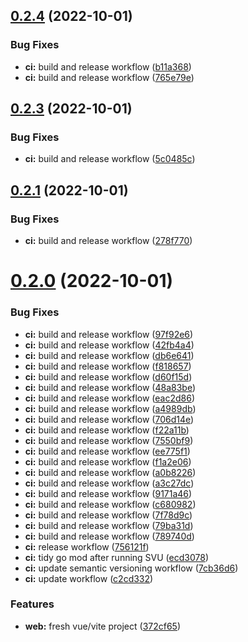 ## [0.2.4](https://github.com/QuantStop/QuantStopTerminal/compare/v0.2.3...v0.2.4) (2022-10-01)


### Bug Fixes

* **ci:** build and release workflow ([b11a368](https://github.com/QuantStop/QuantStopTerminal/commit/b11a36807b95b16c94516f3cba702e3d898ef1e8))
* **ci:** build and release workflow ([765e79e](https://github.com/QuantStop/QuantStopTerminal/commit/765e79e0878c0b441fff6e193c14247ee21a1960))

## [0.2.3](https://github.com/QuantStop/QuantStopTerminal/compare/v0.2.2...v0.2.3) (2022-10-01)


### Bug Fixes

* **ci:** build and release workflow ([5c0485c](https://github.com/QuantStop/QuantStopTerminal/commit/5c0485c04f0125095865de05ec022db74b90d73c))

## [0.2.1](https://github.com/QuantStop/QuantStopTerminal/compare/v0.2.0...v0.2.1) (2022-10-01)


### Bug Fixes

* **ci:** build and release workflow ([278f770](https://github.com/QuantStop/QuantStopTerminal/commit/278f770868e43627f02fe2d7acf769a322c0f4e2))

# [0.2.0](https://github.com/QuantStop/QuantStopTerminal/compare/v0.1.6...v0.2.0) (2022-10-01)


### Bug Fixes

* **ci:** build and release workflow ([97f92e6](https://github.com/QuantStop/QuantStopTerminal/commit/97f92e650a88e674ab9796f74cb0d3ece2ef7ea2))
* **ci:** build and release workflow ([42fb4a4](https://github.com/QuantStop/QuantStopTerminal/commit/42fb4a495c9a20f4c7c0a7664a53988ac1c99529))
* **ci:** build and release workflow ([db6e641](https://github.com/QuantStop/QuantStopTerminal/commit/db6e641c7b5030cdec7f503dd4892b59e0625207))
* **ci:** build and release workflow ([f818657](https://github.com/QuantStop/QuantStopTerminal/commit/f81865710606ec2038d6f39c749c29cc1dfd515e))
* **ci:** build and release workflow ([d60f15d](https://github.com/QuantStop/QuantStopTerminal/commit/d60f15db7c02b1e71e93959a7f2f1f66216d1d77))
* **ci:** build and release workflow ([48a83be](https://github.com/QuantStop/QuantStopTerminal/commit/48a83beb7a61937c3cd95bb4792c163a75588aa0))
* **ci:** build and release workflow ([eac2d86](https://github.com/QuantStop/QuantStopTerminal/commit/eac2d86e721d0181bd414717e8514fb9dba49523))
* **ci:** build and release workflow ([a4989db](https://github.com/QuantStop/QuantStopTerminal/commit/a4989db7f553de5309c3ef3b758f4cebd8f4b6b6))
* **ci:** build and release workflow ([706d14e](https://github.com/QuantStop/QuantStopTerminal/commit/706d14e44f196a65c5116edfb5635733a9ed896f))
* **ci:** build and release workflow ([f22a11b](https://github.com/QuantStop/QuantStopTerminal/commit/f22a11b53fbcef8200e0e5cd0ce29e1664a48baa))
* **ci:** build and release workflow ([7550bf9](https://github.com/QuantStop/QuantStopTerminal/commit/7550bf9112cfdaab256b8cdcfc7ef2315fa6b3a8))
* **ci:** build and release workflow ([ee775f1](https://github.com/QuantStop/QuantStopTerminal/commit/ee775f109257cca39abf55e3504c9c2b4d8ea65b))
* **ci:** build and release workflow ([f1a2e06](https://github.com/QuantStop/QuantStopTerminal/commit/f1a2e06dbeab5b46aad8b3ade365e4cdbe55ce00))
* **ci:** build and release workflow ([a0b8226](https://github.com/QuantStop/QuantStopTerminal/commit/a0b822670654e1229867f2742cfcaff6a2e765b7))
* **ci:** build and release workflow ([a3c27dc](https://github.com/QuantStop/QuantStopTerminal/commit/a3c27dc44f40417e5dd82c0cf20d445f3980e939))
* **ci:** build and release workflow ([9171a46](https://github.com/QuantStop/QuantStopTerminal/commit/9171a466eeed1b197fa8eca13c23212573d2a891))
* **ci:** build and release workflow ([c680982](https://github.com/QuantStop/QuantStopTerminal/commit/c6809829ef338aaa1c0237bd534343ab78fdc869))
* **ci:** build and release workflow ([7f78d9c](https://github.com/QuantStop/QuantStopTerminal/commit/7f78d9c7c2650af7369f35bcfc540257bf0cfe47))
* **ci:** build and release workflow ([79ba31d](https://github.com/QuantStop/QuantStopTerminal/commit/79ba31d7b6f1779abfba959ad5c1a5559f41ff00))
* **ci:** build and release workflow ([789740d](https://github.com/QuantStop/QuantStopTerminal/commit/789740dd4a444305f6481208e1224e73057bf63e))
* **ci:** release workflow ([756121f](https://github.com/QuantStop/QuantStopTerminal/commit/756121f0b126419dcbedab9df0b405c52497fcf7))
* **ci:** tidy go mod after running SVU ([ecd3078](https://github.com/QuantStop/QuantStopTerminal/commit/ecd30786e5a65434779a506f758250e8825438de))
* **ci:** update semantic versioning workflow ([7cb36d6](https://github.com/QuantStop/QuantStopTerminal/commit/7cb36d609ff15b6d14e70826b7e0057eb5ccfd12))
* **ci:** update workflow ([c2cd332](https://github.com/QuantStop/QuantStopTerminal/commit/c2cd332654da9e4b9db3c465a156b606d03446b1))


### Features

* **web:** fresh vue/vite project ([372cf65](https://github.com/QuantStop/QuantStopTerminal/commit/372cf659d213be03fe69f736a8614850fdf41706))
